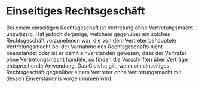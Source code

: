 # Einseitiges Rechtsgeschäft

Bei einem einseitigen Rechtsgeschäft ist Vertretung ohne Vertretungsmacht unzulässig. Hat jedoch derjenige, welchem gegenüber ein solches Rechtsgeschäft vorzunehmen war, die von dem Vertreter behauptete Vertretungsmacht bei der Vornahme des Rechtsgeschäfts nicht beanstandet oder ist er damit einverstanden gewesen, dass der Vertreter ohne Vertretungsmacht handele, so finden die Vorschriften über Verträge entsprechende Anwendung. Das Gleiche gilt, wenn ein einseitiges Rechtsgeschäft gegenüber einem Vertreter ohne Vertretungsmacht mit dessen Einverständnis vorgenommen wird.